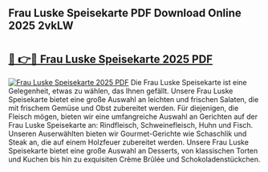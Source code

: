 ## Frau Luske Speisekarte PDF Download Online 2025 2vkLW

# <h2><a href="http://gc6ortd.nevu.top/?p=Frau+Luske+Speisekarte">🔗 👉🔴 Frau Luske Speisekarte 2025 PDF</a></h2>

[![Frau Luske Speisekarte 2025 PDF](https://i.imgur.com/dBaPXMq.png)](http://gc6ortd.nevu.top/?p=Frau+Luske+Speisekarte)
Die Frau Luske Speisekarte ist eine Gelegenheit, etwas zu wählen, das Ihnen gefällt. Unsere Frau Luske Speisekarte bietet eine große Auswahl an leichten und frischen Salaten, die mit frischem Gemüse und Obst zubereitet werden. Für diejenigen, die Fleisch mögen, bieten wir eine umfangreiche Auswahl an Gerichten auf der Frau Luske Speisekarte an: Rindfleisch, Schweinefleisch, Huhn und Fisch. Unseren Auserwählten bieten wir Gourmet-Gerichte wie Schaschlik und Steak an, die auf einem Holzfeuer zubereitet werden. Unsere Frau Luske Speisekarte bietet eine große Auswahl an Desserts, von klassischen Torten und Kuchen bis hin zu exquisiten Crème Brûlée und Schokoladenstückchen.
